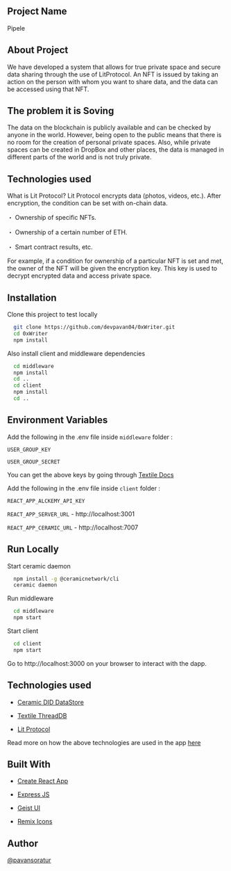 ## Project Name

Pipele

## About Project

We have developed a system that allows for true private space and secure data sharing through the use of LitProtocol. An NFT is issued by taking an action on the person with whom you want to share data, and the data can be accessed using that NFT.

## The problem it is Soving

The data on the blockchain is publicly available and can be checked by anyone in the world. However, being open to the public means that there is no room for the creation of personal private spaces. Also, while private spaces can be created in DropBox and other places, the data is managed in different parts of the world and is not truly private.

## Technologies used

What is Lit Protocol?
Lit Protocol encrypts data (photos, videos, etc.). After encryption, the condition can be set with on-chain data.

・ Ownership of specific NFTs.

・ Ownership of a certain number of ETH.

・ Smart contract results, etc.

For example, if a condition for ownership of a particular NFT is set and met, the owner of the NFT will be given the encryption key. This key is used to decrypt encrypted data and access private space.

## Installation

Clone this project to test locally

```bash
  git clone https://github.com/devpavan04/0xWriter.git
  cd 0xWriter
  npm install
```

Also install client and middleware dependencies

```bash
  cd middleware
  npm install
  cd ..
  cd client
  npm install
  cd ..
```

## Environment Variables

Add the following in the .env file inside `middleware` folder :

`USER_GROUP_KEY`

`USER_GROUP_SECRET`

You can get the above keys by going through [Textile Docs](https://docs.textile.io/hub/apis/#user-group-key)

Add the following in the .env file inside `client` folder :

`REACT_APP_ALCKEMY_API_KEY`

`REACT_APP_SERVER_URL` - http://localhost:3001

`REACT_APP_CERAMIC_URL` - http://localhost:7007

## Run Locally

Start ceramic daemon

```bash
  npm install -g @ceramicnetwork/cli
  ceramic daemon
```

Run middleware

```bash
  cd middleware
  npm start
```

Start client

```bash
  cd client
  npm start
```

Go to http://localhost:3000 on your browser to interact with the dapp.

## Technologies used

- [Ceramic DID DataStore](https://developers.ceramic.network/tools/glaze/did-datastore/)

- [Textile ThreadDB](https://docs.textile.io/threads/)

- [Lit Protocol](https://litprotocol.com/)

Read more on how the above technologies are used in the app [here](https://glory-barber-0dd.notion.site/0xWriter-Tech-Stack-e2e79965a4524147ac6dc079b82e3ac8)

## Built With

- [Create React App](https://create-react-app.dev/)

- [Express JS](https://expressjs.com/)

- [Geist UI](https://geist-ui.dev/en-us)

- [Remix Icons](https://remixicon.com/)

## Author

[@pavansoratur](https://github.com/devpavan04)
